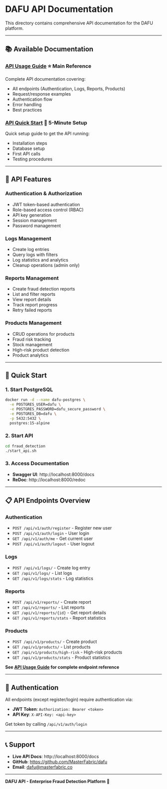 # DAFU API Documentation

This directory contains comprehensive API documentation for the DAFU platform.

---

## 📚 Available Documentation

### **[API Usage Guide](./API_USAGE_GUIDE.md)** ⭐ Main Reference

Complete API documentation covering:
- All endpoints (Authentication, Logs, Reports, Products)
- Request/response examples
- Authentication flow
- Error handling
- Best practices

### **[API Quick Start](./QUICK_START_API.md)** 🚀 5-Minute Setup

Quick setup guide to get the API running:
- Installation steps
- Database setup
- First API calls
- Testing procedures

---

## 🔌 API Features

### Authentication & Authorization
- JWT token-based authentication
- Role-based access control (RBAC)
- API key generation
- Session management
- Password management

### Logs Management
- Create log entries
- Query logs with filters
- Log statistics and analytics
- Cleanup operations (admin only)

### Reports Management
- Create fraud detection reports
- List and filter reports
- View report details
- Track report progress
- Retry failed reports

### Products Management
- CRUD operations for products
- Fraud risk tracking
- Stock management
- High-risk product detection
- Product analytics

---

## 🚀 Quick Start

### 1. Start PostgreSQL

```bash
docker run -d --name dafu-postgres \
  -e POSTGRES_USER=dafu \
  -e POSTGRES_PASSWORD=dafu_secure_password \
  -e POSTGRES_DB=dafu \
  -p 5432:5432 \
  postgres:15-alpine
```

### 2. Start API

```bash
cd fraud_detection
./start_api.sh
```

### 3. Access Documentation

- **Swagger UI**: http://localhost:8000/docs
- **ReDoc**: http://localhost:8000/redoc

---

## 📋 API Endpoints Overview

### Authentication
- `POST /api/v1/auth/register` - Register new user
- `POST /api/v1/auth/login` - User login
- `GET /api/v1/auth/me` - Get current user
- `POST /api/v1/auth/logout` - User logout

### Logs
- `POST /api/v1/logs/` - Create log entry
- `GET /api/v1/logs/` - List logs
- `GET /api/v1/logs/stats` - Log statistics

### Reports
- `POST /api/v1/reports/` - Create report
- `GET /api/v1/reports/` - List reports
- `GET /api/v1/reports/{id}` - Get report details
- `GET /api/v1/reports/stats` - Report statistics

### Products
- `POST /api/v1/products/` - Create product
- `GET /api/v1/products/` - List products
- `GET /api/v1/products/high-risk` - High-risk products
- `GET /api/v1/products/stats` - Product statistics

**See [API Usage Guide](./API_USAGE_GUIDE.md) for complete endpoint reference**

---

## 🔑 Authentication

All endpoints (except register/login) require authentication via:
- **JWT Token**: `Authorization: Bearer <token>`
- **API Key**: `X-API-Key: <api-key>`

Get token by calling `/api/v1/auth/login`

---

## 📞 Support

- **Live API Docs**: http://localhost:8000/docs
- **GitHub**: https://github.com/MasterFabric/dafu
- **Email**: dafu@masterfabric.co

---

**DAFU API - Enterprise Fraud Detection Platform** 🚀

